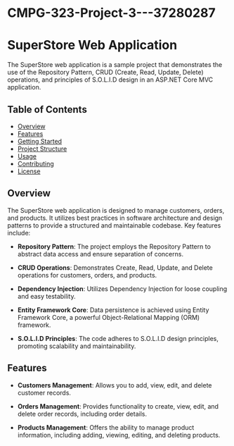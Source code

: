 # CMPG-323-Project-3---37280287
# SuperStore Web Application

The SuperStore web application is a sample project that demonstrates the use of the Repository Pattern, CRUD (Create, Read, Update, Delete) operations, and principles of S.O.L.I.D design in an ASP.NET Core MVC application.

## Table of Contents

- [Overview](#overview)
- [Features](#features)
- [Getting Started](#getting-started)
- [Project Structure](#project-structure)
- [Usage](#usage)
- [Contributing](#contributing)
- [License](#license)

## Overview

The SuperStore web application is designed to manage customers, orders, and products. It utilizes best practices in software architecture and design patterns to provide a structured and maintainable codebase. Key features include:

- **Repository Pattern**: The project employs the Repository Pattern to abstract data access and ensure separation of concerns.

- **CRUD Operations**: Demonstrates Create, Read, Update, and Delete operations for customers, orders, and products.

- **Dependency Injection**: Utilizes Dependency Injection for loose coupling and easy testability.

- **Entity Framework Core**: Data persistence is achieved using Entity Framework Core, a powerful Object-Relational Mapping (ORM) framework.

- **S.O.L.I.D Principles**: The code adheres to S.O.L.I.D design principles, promoting scalability and maintainability.

## Features

- **Customers Management**: Allows you to add, view, edit, and delete customer records.

- **Orders Management**: Provides functionality to create, view, edit, and delete order records, including order details.

- **Products Management**: Offers the ability to manage product information, including adding, viewing, editing, and deleting products.
